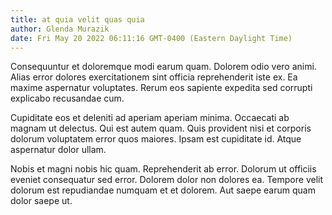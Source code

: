 ```yaml
---
title: at quia velit quas quia
author: Glenda Murazik
date: Fri May 20 2022 06:11:16 GMT-0400 (Eastern Daylight Time)
---
```

Consequuntur et doloremque modi earum quam. Dolorem odio vero animi. Alias error dolores exercitationem sint officia reprehenderit iste ex. Ea maxime aspernatur voluptates. Rerum eos sapiente expedita sed corrupti explicabo recusandae cum.

 Cupiditate eos et deleniti ad aperiam aperiam minima. Occaecati ab magnam ut delectus. Qui est autem quam. Quis provident nisi et corporis dolorum voluptatem error quos maiores. Ipsam est cupiditate id. Atque aspernatur dolor ullam.

 Nobis et magni nobis hic quam. Reprehenderit ab error. Dolorum ut officiis eveniet consequatur sed error. Dolorem dolor non dolores ea. Tempore velit dolorum est repudiandae numquam et et dolorem. Aut saepe earum quam dolor saepe ut.